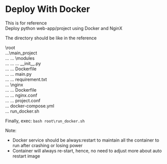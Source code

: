 # Deploy With Docker  
This is for reference  
Deploy python web-app/project using Docker and NginX  
  
  
The directory should be like in the reference  

\root  
...\main_project  
... ... \modules  
... ... ... \_\_init\_\_.py  
... ... Dockerfile  
... ... main.py  
... ... requirement.txt  
... \nginx  
... ... Dockerfile  
... ... nginx.conf  
... ... project.conf  
... docker-compose.yml  
... run_docker.sh  


Finally, exec: `bash root\run_docker.sh`  
  
Note:  
 - Docker service should be always:restart to maintain all the container to run after crashing or losing power
 - Container will always re-start, hence, no need to adjust more about auto restart image
